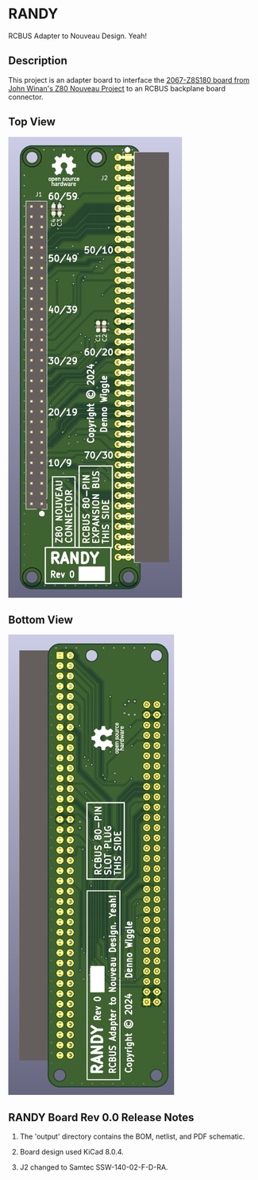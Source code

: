 # RANDY
RCBUS Adapter to Nouveau Design. Yeah!

## Description
This project is an adapter board to interface the [2067-Z8S180 board from John Winan's Z80 Nouveau Project](https://github.com/johnwinans/2067-Z8S180) to an RCBUS backplane board connector.

## Top View
![RANDY Top View Board Image](output/RANDY_V0_3d_Top.jpg "Top View of the RCBUS Adapter to Nouveau Design - Yeah! board.")

## Bottom View
![RANDY Bottom View Board Image](output/RANDY_V0_3d_Bottom.jpg "Bottom View of the RCBUS Adapter to Nouveau Design - Yeah! board.")

## RANDY Board Rev 0.0 Release Notes

1. The 'output' directory contains the BOM, netlist, and PDF schematic.

2. Board design used KiCad 8.0.4.

3. J2 changed to Samtec SSW-140-02-F-D-RA.